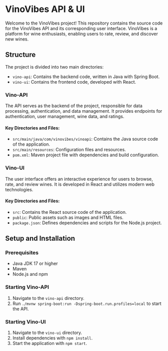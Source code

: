 
# VinoVibes API & UI

Welcome to the VinoVibes project! This repository contains the source code for the VinoVibes API and its corresponding user interface. VinoVibes is a platform for wine enthusiasts, enabling users to rate, review, and discover new wines.

## Structure

The project is divided into two main directories:

- `vino-api`: Contains the backend code, written in Java with Spring Boot.
- `vino-ui`: Contains the frontend code, developed with React.

### Vino-API

The API serves as the backend of the project, responsible for data processing, authentication, and data management. It provides endpoints for authentication, user management, wine data, and ratings.

#### Key Directories and Files:

- `src/main/java/com/vinovibes/vinoapi`: Contains the Java source code of the application.
- `src/main/resources`: Configuration files and resources.
- `pom.xml`: Maven project file with dependencies and build configuration.

### Vino-UI

The user interface offers an interactive experience for users to browse, rate, and review wines. It is developed in React and utilizes modern web technologies.

#### Key Directories and Files:

- `src`: Contains the React source code of the application.
- `public`: Public assets such as images and HTML files.
- `package.json`: Defines dependencies and scripts for the Node.js project.

## Setup and Installation

### Prerequisites

- Java JDK 17 or higher
- Maven
- Node.js and npm

### Starting Vino-API

1. Navigate to the `vino-api` directory.
2. Run `./mvnw spring-boot:run -Dspring-boot.run.profiles=local` to start the API.

### Starting Vino-UI

1. Navigate to the `vino-ui` directory.
2. Install dependencies with `npm install`.
3. Start the application with `npm start`.